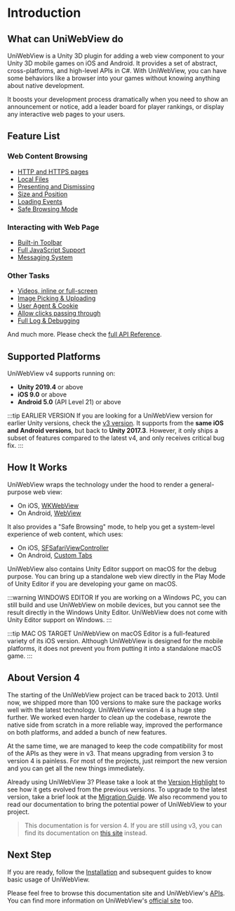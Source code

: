 # Introduction

## What can UniWebView do

UniWebView is a Unity 3D plugin for adding a web view component to your Unity 3D mobile games on iOS and Android. It provides a set of abstract, cross-platforms, and high-level APIs in C#. With UniWebView, you can have some behaviors like a browser into your games without knowing anything about native development.

It boosts your development process dramatically when you need to show an announcement or notice, add a leader board for player rankings, or display any interactive web pages to your users.

## Feature List

### Web Content Browsing

- [HTTP and HTTPS pages](/api/#load)
- [Local Files](loading-local-files.md)
- [Presenting and Dismissing](transition.md)
- [Size and Position](position-and-size.md)
- [Loading Events](/api/#events-summary)
- [Safe Browsing Mode](safe-browsing.md)

### Interacting with Web Page

- [Built-in Toolbar](built-in-toolbar.md)
- [Full JavaScript Support](using-javascript.md)
- [Messaging System](messaging-system.md)

### Other Tasks

- [Videos, inline or full-screen](playing-videos.md)
- [Image Picking & Uploading](uploading.md)
- [User Agent & Cookie](/api/#setuseragent)
- [Allow clicks passing through](transparency-through.md)
- [Full Log & Debugging](debugging.md)

And much more. Please check the [full API Reference](/api).

## Supported Platforms

UniWebView v4 supports running on:

- **Unity 2019.4** or above
- **iOS 9.0** or above
- **Android 5.0** (API Level 21) or above

:::tip EARLIER VERSION
If you are looking for a UniWebView version for earlier Unity versions, check the [v3 version](https://assetstore.unity.com/packages/tools/network/uniwebview-3-92605). It supports from the **same iOS and Android versions**, but back to **Unity 2017.3**. However, it only ships a subset of features compared to the latest v4, and only receives critical bug fix.
:::

## How It Works

UniWebView wraps the technology under the hood to render a general-purpose web view:

- On iOS, [WKWebView](https://developer.apple.com/reference/webkit/wkwebview)
- On Android, [WebView](https://developer.android.com/reference/android/webkit/WebView.html)

It also provides a "Safe Browsing" mode, to help you get a system-level experience of web content, which uses:

- On iOS, [SFSafariViewController](https://developer.apple.com/documentation/safariservices/sfsafariviewcontroller)
- On Android, [Custom Tabs](https://developers.google.com/web/android/custom-tabs)

UniWebView also contains Unity Editor support on macOS for the debug purpose. You can bring up a standalone web view directly in the Play Mode of Unity Editor if you are developing your game on macOS.

:::warning WINDOWS EDITOR
If you are working on a Windows PC, you can still build and use UniWebView on mobile devices, but you cannot see the result directly in the Windows Unity Editor. UniWebView does not come with Unity Editor support on Windows.
:::

:::tip MAC OS TARGET
UniWebView on macOS Editor is a full-featured variety of its iOS version. Although UniWebView is designed for the mobile platforms, it does not prevent you from putting it into a standalone macOS game.
:::

## About Version 4

The starting of the UniWebView project can be traced back to 2013. Until now, we shipped more than 100 versions to make sure the package works well with the latest technology. UniWebView version 4 is a huge step further. We worked even harder to clean up the codebase, rewrote the native side from scratch in a more reliable way, improved the performance on both platforms, and added a bunch of new features.

At the same time, we are managed to keep the code compatibility for most of the APIs as they were in v3. That means upgrading from version 3 to version 4 is painless. For most of the projects, just reimport the new version and you can get all the new things immediately.

Already using UniWebView 3? Please take a look at the [Version Highlight](./version-highlight.md) to see how it gets evolved from the previous versions. To upgrade to the latest version, take a brief look at the [Migration Guide](./migration-guide.md). We also recommend you to read our documentation to bring the potential power of UniWebView to your project.

> This documentation is for version 4. If you are still using v3, you can find its documentation on [this site](https://docs-v3.uniwebview.com) instead.

## Next Step

If you are ready, follow the [Installation](./installation.md) and subsequent guides to know basic usage of UniWebView.

Please feel free to browse this documentation site and UniWebView's [APIs](/api). You can find more information on UniWebView's [official site](https://uniwebview.com) too.
